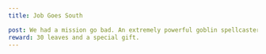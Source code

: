 ```yaml
---
title: Job Goes South

post: We had a mission go bad. An extremely powerful goblin spellcaster took out a few of our associates. Take out the caster and his crew. You can keep what you find. 
reward: 30 leaves and a special gift.
---
```




